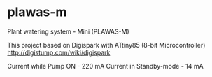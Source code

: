 # plawas-m

Plant watering system - Mini (PLAWAS-M)

This project based on Digispark with ATtiny85 (8-bit Microcontroller)
http://digistump.com/wiki/digispark

Current while Pump ON - 220 mA
Current in Standby-mode - 14 mA

